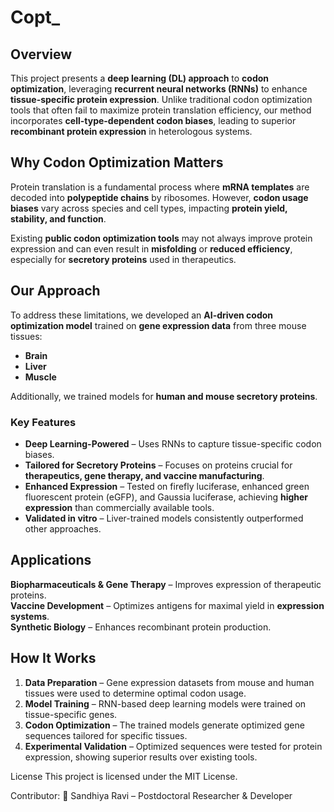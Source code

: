 # Copt_

## **Overview**
This project presents a **deep learning (DL) approach** to **codon optimization**, leveraging **recurrent neural networks (RNNs)** to enhance **tissue-specific protein expression**. Unlike traditional codon optimization tools that often fail to maximize protein translation efficiency, our method incorporates **cell-type-dependent codon biases**, leading to superior **recombinant protein expression** in heterologous systems.

## **Why Codon Optimization Matters**
Protein translation is a fundamental process where **mRNA templates** are decoded into **polypeptide chains** by ribosomes. However, **codon usage biases** vary across species and cell types, impacting **protein yield, stability, and function**. 

Existing **public codon optimization tools** may not always improve protein expression and can even result in **misfolding** or **reduced efficiency**, especially for **secretory proteins** used in therapeutics.

## **Our Approach**
To address these limitations, we developed an **AI-driven codon optimization model** trained on **gene expression data** from three mouse tissues:

- **Brain**
- **Liver**
- **Muscle**

Additionally, we trained models for **human and mouse secretory proteins**.

### **Key Features**
- **Deep Learning-Powered** – Uses RNNs to capture tissue-specific codon biases.
- **Tailored for Secretory Proteins** – Focuses on proteins crucial for **therapeutics, gene therapy, and vaccine manufacturing**.
- **Enhanced Expression** – Tested on firefly luciferase, enhanced green fluorescent protein (eGFP), and Gaussia luciferase, achieving **higher expression** than commercially available tools.
- **Validated in vitro** – Liver-trained models consistently outperformed other approaches.

## **Applications**
**Biopharmaceuticals & Gene Therapy** – Improves expression of therapeutic proteins.  
**Vaccine Development** – Optimizes antigens for maximal yield in **expression systems**.  
**Synthetic Biology** – Enhances recombinant protein production.  

## **How It Works**
1. **Data Preparation** – Gene expression datasets from mouse and human tissues were used to determine optimal codon usage.
2. **Model Training** – RNN-based deep learning models were trained on tissue-specific genes.
3. **Codon Optimization** – The trained models generate optimized gene sequences tailored for specific tissues.
4. **Experimental Validation** – Optimized sequences were tested for protein expression, showing superior results over existing tools.


License
This project is licensed under the MIT License.

Contributor:
👤 Sandhiya Ravi – Postdoctoral Researcher & Developer

